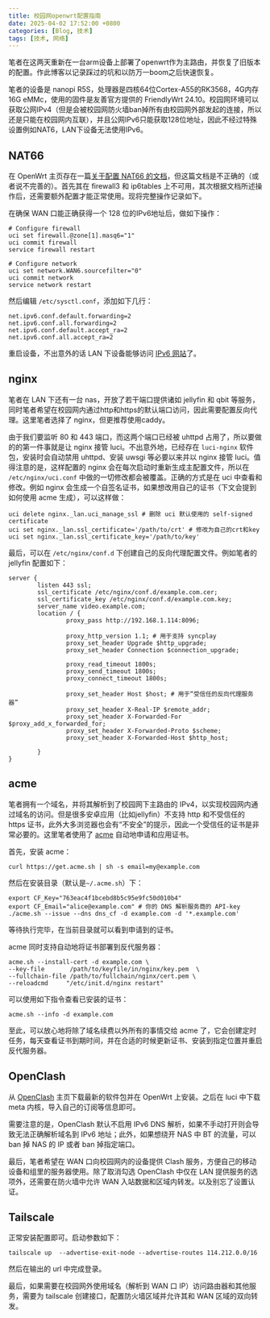 ```yaml
---
title: 校园网openwrt配置指南
date: 2025-04-02 17:52:00 +0800
categories: [Blog, 技术]
tags: [技术, 网络]
---
```


笔者在这两天重新在一台arm设备上部署了openwrt作为主路由，并恢复了旧版本的配置。作此博客以记录踩过的坑和以防万一boom之后快速恢复。

笔者的设备是 nanopi R5S，处理器是四核64位Cortex-A55的RK3568，4G内存16G eMMc，使用的固件是友善官方提供的 FriendlyWrt 24.10。校园网环境可以获取公网IPv4（但是会被校园网防火墙ban掉所有由校园网外部发起的连接，所以还是只能在校园网内互联），并且公网IPv6只能获取128位地址，因此不经过特殊设置例如NAT6，LAN下设备无法使用IPv6。

## NAT66

在 OpenWrt 主页存在一篇[关于配置 NAT66 的文档](https://openwrt.org/docs/guide-user/network/ipv6/ipv6.nat6)，但这篇文档是不正确的（或者说不完善的）。首先其在 firewall3 和 ip6tables 上不可用，其次根据文档所述操作后，还需要额外配置才能正常使用。现将完整操作记录如下。

在确保 WAN 口能正确获得一个 128 位的IPv6地址后，做如下操作：

```shell
# Configure firewall
uci set firewall.@zone[1].masq6="1"
uci commit firewall
service firewall restart

# Configure network
uci set network.WAN6.sourcefilter="0"
uci commit network
service network restart
```

然后编辑 `/etc/sysctl.conf`，添加如下几行：
```
net.ipv6.conf.default.forwarding=2
net.ipv6.conf.all.forwarding=2
net.ipv6.conf.default.accept_ra=2
net.ipv6.conf.all.accept_ra=2
```

重启设备，不出意外的话 LAN 下设备能够访问 [IPv6 网站](https://test6.ustc.edu.cn)了。

## nginx

笔者在 LAN 下还有一台 nas，开放了若干端口提供诸如 jellyfin 和 qbit 等服务，同时笔者希望在校园网内通过http和https的默认端口访问，因此需要配置反向代理。这里笔者选择了 nginx，但更推荐使用caddy。

由于我们要监听 80 和 443 端口，而这两个端口已经被 uhttpd 占用了，所以要做的的第一件事就是让 nginx 接管 luci。不出意外地，已经存在 `luci-nginx` 软件包，安装时会自动禁用 uhttpd、安装 uwsgi 等必要以来并以 nginx 接管 luci。值得注意的是，这样配置的 nginx 会在每次启动时重新生成主配置文件，所以在 `/etc/nginx/uci.conf` 中做的一切修改都会被覆盖。正确的方式是在 uci 中查看和修改。例如 nginx 会生成一个自签名证书，如果想改用自己的证书（下文会提到如何使用 acme 生成），可以这样做：

```shell
uci delete nginx._lan.uci_manage_ssl # 删除 uci 默认使用的 self-signed certificate
uci set nginx._lan.ssl_certificate='/path/to/crt' # 修改为自己的crt和key
uci set nginx._lan.ssl_certificate_key='/path/to/key'
```

最后，可以在 `/etc/nginx/conf.d` 下创建自己的反向代理配置文件。例如笔者的 jellyfin 配置如下：

```
server {
        listen 443 ssl;
        ssl_certificate /etc/nginx/conf.d/example.com.cer;
        ssl_certificate_key /etc/nginx/conf.d/example.com.key;
        server_name video.example.com;
        location / {
                proxy_pass http://192.168.1.114:8096;

                proxy_http_version 1.1; # 用于支持 syncplay
                proxy_set_header Upgrade $http_upgrade;
                proxy_set_header Connection $connection_upgrade;

                proxy_read_timeout 1800s;
                proxy_send_timeout 1800s;
                proxy_connect_timeout 1800s;

                proxy_set_header Host $host; # 用于“受信任的反向代理服务器”
                proxy_set_header X-Real-IP $remote_addr;
                proxy_set_header X-Forwarded-For $proxy_add_x_forwarded_for;
                proxy_set_header X-Forwarded-Proto $scheme;
                proxy_set_header X-Forwarded-Host $http_host;

        }
}
```

## acme

笔者拥有一个域名，并将其解析到了校园网下主路由的 IPv4，以实现校园网内通过域名的访问。但是很多安卓应用（比如jellyfin）不支持 http 和不受信任的 https 证书，此外大多浏览器也会有“不安全”的提示，因此一个受信任的证书是非常必要的。这里笔者使用了 [acme](https://github.com/acmesh-official/acme.sh) 自动地申请和应用证书。

首先，安装 acme：
```shell
curl https://get.acme.sh | sh -s email=my@example.com
```

然后在安装目录（默认是`~/.acme.sh`）下：
```shell
export CF_Key="763eac4f1bcebd8b5c95e9fc50d010b4"
export CF_Email="alice@example.com" # 你的 DNS 解析服务商的 API-key
./acme.sh --issue --dns dns_cf -d example.com -d '*.example.com'
```
等待执行完毕，在当前目录就可以看到申请到的证书。

acme 同时支持自动地将证书部署到反代服务器：
```shell
acme.sh --install-cert -d example.com \
--key-file       /path/to/keyfile/in/nginx/key.pem  \
--fullchain-file /path/to/fullchain/nginx/cert.pem \
--reloadcmd     "/etc/init.d/nginx restart"
```

可以使用如下指令查看已安装的证书：
```shell
acme.sh --info -d example.com
```

至此，可以放心地将除了域名续费以外所有的事情交给 acme 了，它会创建定时任务，每天查看证书到期时间，并在合适的时候更新证书、安装到指定位置并重启反代服务器。

## OpenClash

从 [OpenClash](https://github.com/vernesong/OpenClash) 主页下载最新的软件包并在 OpenWrt 上安装。之后在 luci 中下载 meta 内核，导入自己的订阅等信息即可。

需要注意的是，OpenClash 默认不启用 IPv6 DNS 解析，如果不手动打开则会导致无法正确解析域名到 IPv6 地址；此外，如果想绕开 NAS 中 BT 的流量，可以 ban 掉 NAS 的 IP 或者 ban 掉指定端口。

最后，笔者希望在 WAN 口向校园网内的设备提供 Clash 服务，方便自己的移动设备和组里的服务器使用。除了取消勾选 OpenClash 中仅在 LAN 提供服务的选项外，还需要在防火墙中允许 WAN 入站数据和区域内转发。以及别忘了设置认证。

## Tailscale

正常安装配置即可。启动参数如下：
```shell
tailscale up  --advertise-exit-node --advertise-routes 114.212.0.0/16
```
然后在输出的 url 中完成登录。

最后，如果需要在校园网外使用域名（解析到 WAN 口 IP）访问路由器和其他服务，需要为 tailscale 创建接口，配置防火墙区域并允许其和 WAN 区域的双向转发。
